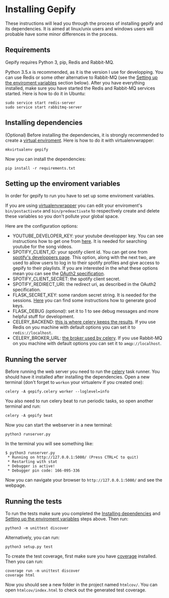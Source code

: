 Installing Gepify
=================

These instructions will lead you through the process of installing gepify and its dependencies.
It is aimed at linux/unix users and windows users will probable have some minor differences in the process.

Requirements
------------

Gepify requires Python 3, pip, Redis and Rabbit-MQ.

Python 3.5.x is recommended, as it is the version I use for developping.
You can use Redis or some other alternative to Rabbit-MQ (see the
[Setting up the enviroment variables](#setting-up-the-enviroment-variables) section below).
After you have everything installed, make sure you have started the Redis and Rabbit-MQ services started.
Here is how to do it in Ubuntu:

    sudo service start redis-server
    sudo service start rabbitmq-server

Installing dependencies
-----------------------

(Optional) Before installing the dependencies, it is strongly recommended to create a [virtual enviroment](http://docs.python-guide.org/en/latest/dev/virtualenvs/). Here is how to do it with virtualenvwrapper:

    mkvirtualenv gepify

Now you can install the dependencies:

    pip install -r requirements.txt

Setting up the enviroment variables
-----------------------------------

In order for gepify to run you have to set up some enviroment variables.

If you are using [virtualenvwrapper](https://virtualenvwrapper.readthedocs.io/en/latest/)
you can edit your enviroment's `bin/postactivate` and `bin/predeactivate` to respectively create and delete
these variables so you don't pollute your global space.

Here are the configuration options:

 - YOUTUBE_DEVELOPER_KEY: your youtube developper key. You can see instructions how to get one from 
   [here](https://developers.google.com/youtube/v3/getting-started#intro). It is needed for searching
   youtube for the song videos.
 - SPOTIFY_CLIENT_ID: your spotify client id. You can get one from [spotify's developpers page](https://developer.spotify.com/).
   This option, along with the next two, are used to allow users to log in to their spotify profiles
   and give access to gepify to their playlists. If you are interested in the what these options mean
   you can see the [OAuth2 specification](http://oauth.net/2/).
 - SPOTIFY_CLIENT_SECRET: the spotify client secret.
 - SPOTIFY_REDIRECT_URI: the redirect uri, as described in the OAuth2 specification.
 - FLASK_SECRET_KEY: some random secret string. It is needed for the sessions.
   [Here](http://flask.pocoo.org/docs/0.11/quickstart/#sessions) you can find some instructions how to
   generate good keys.
 - FLASK_DEBUG *(optional)*: set it to 1 to see debug messages and more helpful stuff for development.
 - CELERY_BACKEND: [this is where celery keeps the results](http://docs.celeryproject.org/en/latest/getting-started/first-steps-with-celery.html#keeping-results).
   If you use Redis on you machine with default options you can set it to `redis://localhost`.
 - CELERY_BROKER_URL: [the broker used by celery](http://docs.celeryproject.org/en/latest/getting-started/first-steps-with-celery.html#choosing-a-broker).
   If you use Rabbit-MQ on you machine with default options you can set it to `amqp://localhost`.

Running the server
------------------

Before running the web server you need to run the [celery](http://www.celeryproject.org/) task runner.
You should have it installed after installing the dependencies. Open a new terminal (don't forget to `workon`
your virtualenv if you created one):

    celery -A gepify.celery worker --loglevel=info

You also need to run celery beat to run periodic tasks, so open another terminal and run:

    celery -A gepify beat

Now you can start the webserver in a new terminal:

    python3 runserver.py

In the terminal you will see something like:

    $ python3 runserver.py 
     * Running on http://127.0.0.1:5000/ (Press CTRL+C to quit)
     * Restarting with stat
     * Debugger is active!
     * Debugger pin code: 166-095-336

Now you can navigate your browser to `http://127.0.0.1:5000/` and see the webpage.

Running the tests
-----------------

To run the tests make sure you completed the [Installing dependencies](#installing-dependencies) and
[Setting up the enviroment variables](#setting-up-the-enviroment-variables) steps above. Then run:

    python3 -m unittest discover

Alternatively, you can run:

    python3 setup.py test

To create the test coverage, first make sure you have [coverage](https://pypi.python.org/pypi/coverage)
installed. Then you can run:

    coverage run -m unittest discover
    coverage html

Now you should see a new folder in the project named `htmlcov/`. You can open `htmlcov/index.html` to
check out the generated test coverage.
